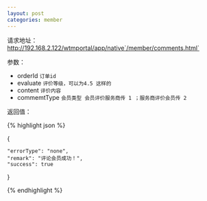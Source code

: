 ```yaml
---
layout: post
categories: member
---
```

请求地址：http://192.168.2.122/wtmportal/app/native`/member/comments.html`

参数：

- orderId `订单id`
- evaluate `评价等级，可以为4.5 这样的`
- content `评价内容`
- commemtType `会员类型 会员评价服务商传 1 ；服务商评价会员传 2`

返回值：

{% highlight json %}

{
     
    "errorType": "none",
    "remark": "评论会员成功！",
    "success": true
}

{% endhighlight %}
